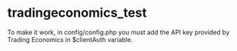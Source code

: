 # tradingeconomics_test

To make it work, in config/config.php you must add the API key provided by Trading Economics in $clientAuth variable.
